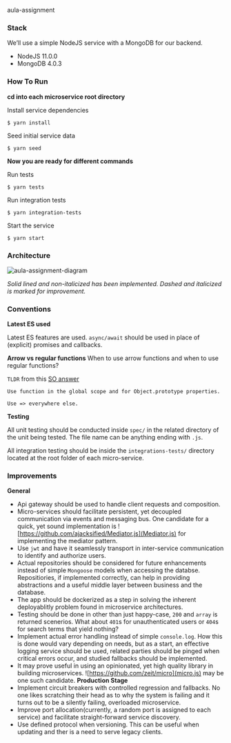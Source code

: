 aula-assignment

### Stack
We’ll use a simple NodeJS service with a MongoDB for our backend.
- NodeJS 11.0.0
- MongoDB 4.0.3

### How To Run

**cd into each microservice root directory**

Install service dependencies
```
$ yarn install
```
Seed initial service data
```
$ yarn seed
```

**Now you are ready for different commands**

Run tests
```
$ yarn tests
```
Run integration tests
```
$ yarn integration-tests
```
Start the service
```
$ yarn start
```
### Architecture
![aula-assignment-diagram](https://user-images.githubusercontent.com/44700926/48043615-38d7b100-e190-11e8-9040-b55bfcbb2b62.png)

*Solid lined and non-italicized has been implemented. Dashed and italicized is marked for improvement.*

### Conventions

**Latest ES used**

Latest ES features are used. `async/await` should be used in place of (explicit) promises and callbacks.

**Arrow vs regular functions**
When to use arrow functions and when to use regular functions?

`TLDR` from this [SO answer](https://stackoverflow.com/questions/22939130/when-should-i-use-arrow-functions-in-ecmascript-6)
```
Use function in the global scope and for Object.prototype properties.

Use => everywhere else.
```
**Testing**

All unit testing should be conducted inside `spec/` in the related directory of the unit being tested. The file name can be anything ending with `.js`.

All integration testing should be inside the `integrations-tests/` directory located at the root folder of each micro-service.

### Improvements
**General**
* Api gateway should be used to handle client requests and composition.
* Micro-services should facilitate persistent, yet decoupled communication via events and messaging bus. One candidate for a quick, yet sound implementation is ![https://github.com/ajacksified/Mediator.js](Mediator.js) for implementing the mediator pattern.
* Use `jwt` and have it seamlessly transport in inter-service communication to identify and authorize users.
* Actual repositories should be considered for future enhancements instead of simple `Mongoose` models when accessing the databse. Repositiories, if implemented correctly, can help in providing abstractions and a useful middle layer between business and the database.
* The app should be dockerized as a step in solving the inherent deployablitly problem found in microservice architectures.
* Testing should be done in other than just happy-case, `200` and `array` is returned scenerios. What about `401`s for unauthenticated users or `404`s for search terms that yield nothing?
* Implement actual error handling instead of simple `console.log`. How this is done would vary depending on needs, but as a start, an effective logging service should be used, related parties should be pinged when critical errors occur, and studied fallbacks should be implemented.
* It may prove useful in using an opinionated, yet high quality library in building microservices. ![https://github.com/zeit/micro](micro.js) may be one such candidate.
**Production Stage**
* Implement circuit breakers with controlled regression and fallbacks. No one likes scratching their head as to why the system is failing and it turns out to be a silently failing, overloaded microservice.
* Improve port allocation(currently, a random port is assigned to each service) and facilitate straight-forward service discovery.
* Use defined protocol when versioning. This can be useful when updating and ther is a need to serve legacy clients.
